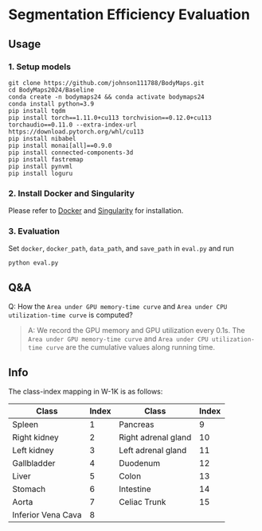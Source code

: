# Segmentation Efficiency Evaluation


## Usage

### 1. Setup models
```shell
git clone https://github.com/johnson111788/BodyMaps.git
cd BodyMaps2024/Baseline
conda create -n bodymaps24 && conda activate bodymaps24
conda install python=3.9
pip install tqdm
pip install torch==1.11.0+cu113 torchvision==0.12.0+cu113 torchaudio==0.11.0 --extra-index-url https://download.pytorch.org/whl/cu113
pip install nibabel
pip install monai[all]==0.9.0
pip install connected-components-3d
pip install fastremap
pip install pynvml
pip install loguru
```


### 2. Install Docker and Singularity

Please refer to [Docker](https://docs.docker.com/engine/install/) and [Singularity](https://sylabs.io/guides/3.7/user-guide/quick_start.html#quick-installation-steps) for installation.


### 3. Evaluation


Set `docker`, `docker_path`, `data_path`, and `save_path` in `eval.py` and run

```shell
python eval.py
```

## Q&A

Q: How the `Area under GPU memory-time curve` and `Area under CPU utilization-time curve` is computed?

> A: We record the GPU memory and GPU utilization every 0.1s. The `Area under GPU memory-time curve` and `Area under CPU utilization-time curve` are the cumulative values along running time.

## Info

The class-index mapping in W-1K is as follows:

| Class | Index | Class | Index |
|----------|----------|----------|----------|
|   Spleen  |   1  |   Pancreas  |  9  |
|   Right kidney  |   2  |   Right adrenal gland  |  10  |
|   Left kidney  |   3  |   Left adrenal gland  |  11  |
|   Gallbladder  |   4  |   Duodenum  |  12  |
|   Liver  |   5  |   Colon  |    13  |
|   Stomach  |   6  |   Intestine  |   14  |
|   Aorta  |   7  |   Celiac Trunk  |   15  |
|   Inferior Vena Cava  |   8  |     |     |
